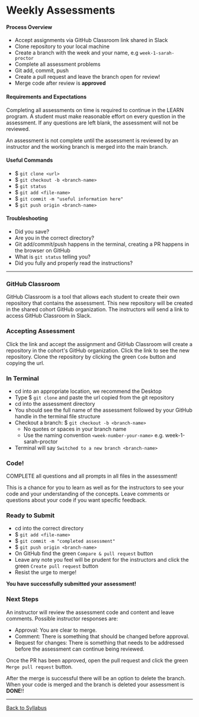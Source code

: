 # Weekly Assessments

#### Process Overview

- Accept assignments via GitHub Classroom link shared in Slack
- Clone repository to your local machine
- Create a branch with the week and your name, e.g `week-1-sarah-proctor`
- Complete all assessment problems
- Git add, commit, push
- Create a pull request and leave the branch open for review!
- Merge code after review is **approved**

#### Requirements and Expectations

Completing all assessments on time is required to continue in the LEARN program. A student must make reasonable effort on every question in the assessment. If any questions are left blank, the assessment will not be reviewed.

An assessment is not complete until the assessment is reviewed by an instructor and the working branch is merged into the main branch.

#### Useful Commands

- $ `git clone <url>`
- $ `git checkout -b <branch-name>`
- $ `git status`
- $ `git add <file-name>`
- $ `git commit -m "useful information here"`
- $ `git push origin <branch-name>`

#### Troubleshooting

- Did you save?
- Are you in the correct directory?
- Git add/commit/push happens in the terminal, creating a PR happens in the browser on GitHub
- What is `git status` telling you?
- Did you fully and properly read the instructions?

---

### GitHub Classroom

GitHub Classroom is a tool that allows each student to create their own repository that contains the assessment. This new repository will be created in the shared cohort GitHub organization. The instructors will send a link to access GitHub Classroom in Slack.

### Accepting Assessment

Click the link and accept the assignment and GitHub Classroom will create a repository in the cohort's GitHub organization. Click the link to see the new repository. Clone the repository by clicking the green `Code` button and copying the url.

### In Terminal

- cd into an appropriate location, we recommend the Desktop
- Type $ `git clone` and paste the url copied from the git repository
- cd into the assessment directory
- You should see the full name of the assessment followed by your GitHub handle in the terminal file structure
- Checkout a branch: $ `git checkout -b <branch-name>`
  - No quotes or spaces in your branch name
  - Use the naming convention `<week-number-your-name>` e.g. week-1-sarah-proctor
- Terminal will say `Switched to a new branch <branch-name>`

### Code!

COMPLETE all questions and all prompts in all files in the assessment!

This is a chance for you to learn as well as for the instructors to see your code and your understanding of the concepts. Leave comments or questions about your code if you want specific feedback.

### Ready to Submit

- cd into the correct directory
- $ `git add <file-name>`
- $ `git commit -m "completed assessment"`
- $ `git push origin <branch-name>`
- On GitHub find the green `Compare & pull request` button
- Leave any note you feel will be prudent for the instructors and click the green `Create pull request` button
- Resist the urge to merge!

**You have successfully submitted your assessment!**

### Next Steps

An instructor will review the assessment code and content and leave comments. Possible instructor responses are:

- Approval: You are clear to merge.
- Comment: There is something that should be changed before approval.
- Request for changes: There is something that needs to be addressed before the assessment can continue being reviewed.

Once the PR has been approved, open the pull request and click the green `Merge pull request` button.

After the merge is successful there will be an option to delete the branch. When your code is merged and the branch is deleted your assessment is **DONE**!!

---

[Back to Syllabus](../README.md#github)
